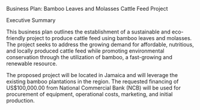 
Business Plan: Bamboo Leaves and Molasses Cattle Feed Project

Executive Summary

This business plan outlines the establishment of a sustainable and eco-friendly project to produce cattle feed using bamboo leaves and molasses. The project seeks to address the growing demand for affordable, nutritious, and locally produced cattle feed while promoting environmental conservation through the utilization of bamboo, a fast-growing and renewable resource.

The proposed project will be located in Jamaica and will leverage the existing bamboo plantations in the region. The requested financing of US$100,000.00 from National Commercial Bank (NCB) will be used for procurement of equipment, operational costs, marketing, and initial production.

